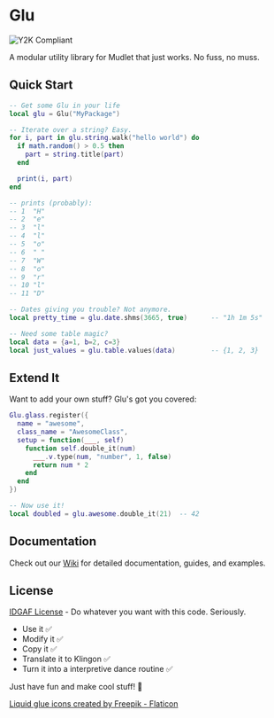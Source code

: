 # Glu

![Y2K Compliant](https://img.shields.io/badge/Y2K-Compliant-success?style=flat&logo=data:...)

A modular utility library for Mudlet that just works. No fuss, no muss.

## Quick Start

```lua
-- Get some Glu in your life
local glu = Glu("MyPackage")

-- Iterate over a string? Easy.
for i, part in glu.string.walk("hello world") do
  if math.random() > 0.5 then
    part = string.title(part)
  end

  print(i, part)
end

-- prints (probably):
-- 1  "H"
-- 2  "e"
-- 3  "l"
-- 4  "l"
-- 5  "o"
-- 6  " "
-- 7  "W"
-- 8  "o"
-- 9  "r"
-- 10 "l"
-- 11 "D"

-- Dates giving you trouble? Not anymore.
local pretty_time = glu.date.shms(3665, true)      -- "1h 1m 5s"

-- Need some table magic?
local data = {a=1, b=2, c=3}
local just_values = glu.table.values(data)         -- {1, 2, 3}
```

## Extend It

Want to add your own stuff? Glu's got you covered:

```lua
Glu.glass.register({
  name = "awesome",
  class_name = "AwesomeClass",
  setup = function(___, self)
    function self.double_it(num)
      ___.v.type(num, "number", 1, false)
      return num * 2
    end
  end
})

-- Now use it!
local doubled = glu.awesome.double_it(21)  -- 42
```

## Documentation

Check out our [Wiki](https://github.com/gesslar/glu/wiki) for detailed
documentation, guides, and examples.

## License

[IDGAF License](LICENSE.md) - Do whatever you want with this code. Seriously.

- Use it ✅
- Modify it ✅
- Copy it ✅
- Translate it to Klingon ✅
- Turn it into a interpretive dance routine ✅

Just have fun and make cool stuff! 🚀

[Liquid glue icons created by Freepik - Flaticon](https://www.flaticon.com/free-icons/liquid-glue)
